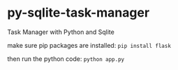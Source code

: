 # py-sqlite-task-manager
Task Manager with Python and Sqlite

make sure pip packages are installed:
`pip install flask`

then run the python code:
`python app.py`

